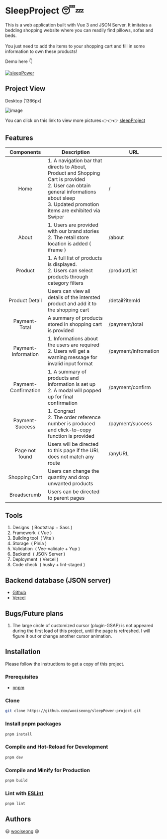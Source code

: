# SleepProject :sleeping::zzz:

This is a web application built with Vue 3 and JSON Server. It imitates a bedding shopping website where you can readily find pillows, sofas and beds. </br></br> You just need to add the items to your shopping cart and fill in some information to own these products!

Demo here :point_down: <p></p>
<a href="https://sleep-power-project.vercel.app/"><img src="https://img.shields.io/badge/link-sleepPower-1?style=flat-square&logoColor=red&labelColor=%230072E3&color=%23FFE66F" alt="sleepPower"></a>


## Project View
Desktop (1366px)

![image](https://i.ibb.co/2ndnpbF/1.png)

You can click on this link to view more pictures :point_right::point_right::point_right: 
<a href="https://drive.google.com/drive/folders/1egRAHG3BL2f-zCDOnPX6_V9AMUe5CN5E?usp=drive_link" target="_blank">sleepProject</a>

## Features
|          Components               | Description                                                  | URL                  |
| :--------------------------: | ------------------------------------------------------------ | -------------------- |
|    Home    | 1. A navigation bar that directs to About, Product and Shopping Cart is provided<br>2. User can obtain general informations about sleep<br>3. Updated promotion items are exhibited via Swiper | /      |
|      About       | 1. Users are provided with our brand stories <br>2. The retail store location is added ( iframe ) | /about         |
|      Product        | 1. A full list of products is displayed. <br>2. Users can select products through category filters  | /productList         |
|      Product Detail  | Users can view all details of the intersted product and add it to the shopping cart              | /detail?itemId        |
|      Payment-Total     | A summary of products stored in shopping cart is provided | /payment/total                    |
|      Payment-Information       | 1. Informations about the users are required<br>2. Users will get a warning message for invalid input format | /payment/infromation       |
|       Payment-Confirmation        | 1. A summary of products and information is set up<br> 2. A modal will popped up for final confirmation       | /payment/confirm   |
|      Payment-Success       | 1. Congraz!<br> 2. The order reference number is produced and click-to-copy function is provided    | /payment/success |
|        Page not found        | Users will be directed to this page if the URL does not match any route | /anyURL      |
|      Shopping Cart        | Users can change the quantity and drop unwanted products |                     |
|      Breadscrumb        | Users can be directed to parent pages  |                     |

## Tools
1. Designs&nbsp; (&nbsp;Bootstrap + Sass&nbsp;)
2. Framework&nbsp; (&nbsp;Vue&nbsp;)
3. Building tool&nbsp; (&nbsp;Vite&nbsp;) 
4. Storage&nbsp; (&nbsp;Pinia&nbsp;)
5. Validation&nbsp; (&nbsp;Vee-validate + Yup&nbsp;)
6. Backend&nbsp; (&nbsp;JSON Server&nbsp;)
7. Deployment&nbsp; (&nbsp;Vercel&nbsp;)
8. Code check&nbsp; (&nbsp;husky + lint-staged&nbsp;)

## Backend database (JSON server)
* <a href="https://github.com/wooiseong/sleepPower-jsonServer">Github</a>
* <a href="https://sleep-power-json-server.vercel.app/">Vercel</a>

## Bugs/Future plans
1. The large circle of customized cursor (plugin-GSAP) is not appeared during the first load of this project, until the page is refreshed. I will figure it out or change another cursor animation.

## Installation
Please follow the instructions to get a copy of this project.

### Prerequisites
 * <a href="https://pnpm.io/installation">pnpm</a> 

### Clone
```sh
git clone https://github.com/wooiseong/sleepPower-project.git
```

### Install pnpm packages
```sh
pnpm install
```

### Compile and Hot-Reload for Development

```sh
pnpm dev
```

### Compile and Minify for Production

```sh
pnpm build
```

### Lint with [ESLint](https://eslint.org/)

```sh
pnpm lint
```

## Authors
:smiley: <a href="https://github.com/wooiseong">wooiseong</a> :smiley:
